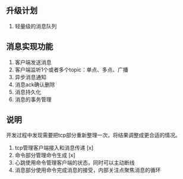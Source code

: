 ## 升级计划

1. 轻量级的消息队列

## 消息实现功能

1. 客户端发送消息
2. 客户端监听1个或者多个topic：单点、多点、广播
3. 异步消息通知
4. 消息ack确认删除
5. 消息持久化
6. 消息的事务管理


## 说明

开发过程中发现需要把tcp部分重新整理一次，将结果调整成更合适的情况。

1. tcp管理客户端接入和消息传递 [x]
2. 命令部分管理命令生成 [x]
3. 心跳使用命令管理客户端的状态，同时可以主动断线
4. 消息部分使用命令完成消息的接受，内部关注点聚焦消息的循环